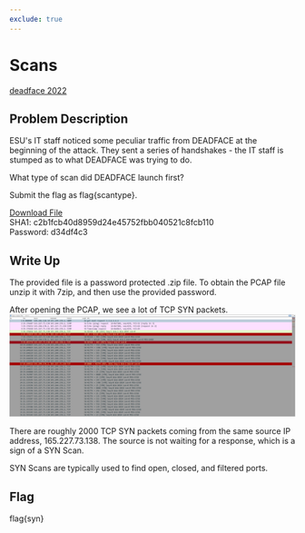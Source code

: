 ```yaml
---
exclude: true
---
```

# Scans

[deadface 2022](..)  

## Problem Description

ESU's IT staff noticed some peculiar traffic from DEADFACE at the beginning of the attack. They sent a series of handshakes - the IT staff is stumped as to what DEADFACE was trying to do.

What type of scan did DEADFACE launch first?

Submit the flag as flag{scantype}.

[Download File](https://tinyurl.com/352bfsn4)  
SHA1: c2b1fcb40d8959d24e45752fbb040521c8fcb110  
Password: d34df4c3

## Write Up

The provided file is a password protected .zip file.
To obtain the PCAP file unzip it with 7zip, and then use the provided password.

After opening the PCAP, we see a lot of TCP SYN packets.  
![Scans Opened PCAP](Scans_Syn.PNG "Opened PCAP file")



There are roughly 2000 TCP SYN packets coming from the same source IP address, 165.227.73.138. The source is not waiting for a response, which is a sign of a SYN Scan.

SYN Scans are typically used to find open, closed, and filtered ports.

## Flag

flag{syn}
